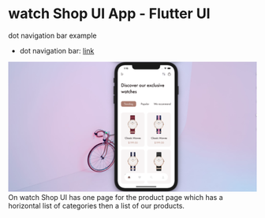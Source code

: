 
# watch Shop UI App - Flutter UI
dot navigation bar example 
- dot navigation bar: [link](https://pub.dev/packages/dot_navigation_bar)
 
 ![style1](github-assets/ScreenShot.png)
 On watch Shop UI has one page for the product page which has a horizontal list of categories then a list of our products.
